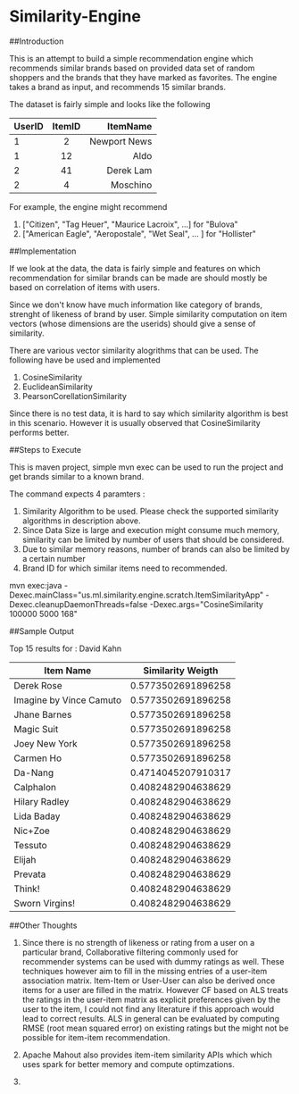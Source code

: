 # Similarity-Engine

##Introduction

This is an attempt to build a simple recommendation engine which recommends similar brands based on provided data set of random shoppers and the brands that they have marked as favorites. The engine takes a brand as input, and recommends 15 similar brands. 

The dataset is fairly simple and looks like the following 

|   UserID   |   ItemID  |   ItemName        |
| ---------- |:---------:| -----------------:|
|     1      |    2      |    Newport News   |
|     1      |    12     |    Aldo           |
|     2      |    41     |    Derek Lam      |
|     2      |     4     |    Moschino       |

For example, the engine might recommend

1. ["Citizen", "Tag Heuer", "Maurice Lacroix", ...] for "Bulova"
2. ["American Eagle", "Aeropostale", "Wet Seal", ... ] for "Hollister"


##Implementation

If we look at the data, the data is fairly simple and features on which recommendation for similar brands can be made are should mostly be based on correlation of items with users.

Since we don't know have much information like category of brands, strenght of likeness of brand by user. Simple similarity computation on item vectors (whose dimensions are the userids) should give a sense of similarity.

There are various vector similarity alogrithms that can be used. The following have be used and implemented

1. CosineSimilarity
2. EuclideanSimilarity
3. PearsonCorellationSimilarity

Since there is no test data, it is hard to say which similarity algorithm is best in this scenario. However it is usually observed that CosineSimilarity performs better.

##Steps to Execute

This is maven project, simple mvn exec can be used to run the project and get brands similar to a known brand.

The command expects 4 paramters : 

1. Similarity Algorithm  to be used. Please check the supported similarity algorithms in description above.
2. Since Data Size is large and execution might consume much memory, similarity can be limited by number of users that should be considered.
3. Due to similar memory reasons, number of brands can also be limited by a certain number
4. Brand ID for which similar items need to recommended.

mvn exec:java -Dexec.mainClass="us.ml.similarity.engine.scratch.ItemSimilarityApp" -Dexec.cleanupDaemonThreads=false -Dexec.args="CosineSimilarity 100000 5000 168"

##Sample Output

Top 15 results for : David Kahn 

|   Item Name                  |   Similarity Weigth    |
| -----------------------------|:----------------------:|
|     Derek Rose               |    0.5773502691896258  |
|     Imagine by Vince Camuto  |    0.5773502691896258  |
|     Jhane Barnes             |    0.5773502691896258  |
|     Magic Suit               |    0.5773502691896258  |
|     Joey New York            |    0.5773502691896258  |
|     Carmen Ho                |    0.5773502691896258  |
|     Da-Nang                  |    0.4714045207910317  |
|     Calphalon                |    0.4082482904638629  |
|     Hilary Radley            |    0.4082482904638629  |
|     Lida Baday               |    0.4082482904638629  |
|     Nic+Zoe                  |    0.4082482904638629  |
|     Tessuto                  |    0.4082482904638629  |
|     Elijah                   |    0.4082482904638629  |
|     Prevata                  |    0.4082482904638629  |
|     Think!                   |    0.4082482904638629  |
|     Sworn Virgins!           |    0.4082482904638629  |

##Other Thoughts

1. Since there is no strength of likeness or rating from a user on a particular brand, Collaborative filtering commonly used for recommender systems can be used with dummy ratings as well. These techniques however aim to fill in the missing entries of a user-item association matrix. Item-Item or User-User can also be derived once items for a user are filled in the matrix. However CF based on ALS treats the ratings in the user-item matrix as explicit preferences given by the user to the item, I could not find any literature if this approach would lead to correct results. ALS in general can be evaluated by computing RMSE (root mean squared error) on existing ratings but the might not be possible for item-item recommendation.

2. Apache Mahout also provides item-item similarity APIs which which uses spark for better memory and compute optimzations.


2. 
